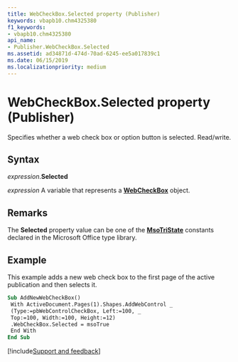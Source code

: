 ```yaml
---
title: WebCheckBox.Selected property (Publisher)
keywords: vbapb10.chm4325380
f1_keywords:
- vbapb10.chm4325380
api_name:
- Publisher.WebCheckBox.Selected
ms.assetid: ad34871d-474d-70ad-6245-ee5a017839c1
ms.date: 06/15/2019
ms.localizationpriority: medium
---
```



# WebCheckBox.Selected property (Publisher)

Specifies whether a web check box or option button is selected. Read/write.


## Syntax

_expression_.**Selected**

_expression_ A variable that represents a **[WebCheckBox](Publisher.WebCheckBox.md)** object.


## Remarks

The **Selected** property value can be one of the **[MsoTriState](Office.MsoTriState.md)** constants declared in the Microsoft Office type library.


## Example

This example adds a new web check box to the first page of the active publication and then selects it.

```vb
Sub AddNewWebCheckBox() 
 With ActiveDocument.Pages(1).Shapes.AddWebControl _ 
 (Type:=pbWebControlCheckBox, Left:=100, _ 
 Top:=100, Width:=100, Height:=12) 
 .WebCheckBox.Selected = msoTrue 
 End With 
End Sub
```

[!include[Support and feedback](~/includes/feedback-boilerplate.md)]